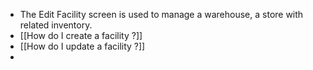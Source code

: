 - The Edit Facility screen is used to manage a warehouse, a store with related inventory.
- [[How do I create a facility ?]]
- [[How do I update a facility ?]]
-